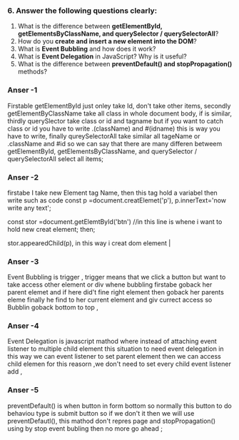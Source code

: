 ### 6. Answer the following questions clearly:

1. What is the difference between **getElementById, getElementsByClassName, and querySelector / querySelectorAll**?
2. How do you **create and insert a new element into the DOM**?
3. What is **Event Bubbling** and how does it work?
4. What is **Event Delegation** in JavaScript? Why is it useful?
5. What is the difference between **preventDefault() and stopPropagation()** methods?

### Anser -1
Firstable getElementById just onley take Id, don't  take other items,
secondly getElementByClassName take all class in whole  document body, if is similar,
thirdly querySlector take  class or id and tagname but if you want to catch class or id you have to write .(className) and #(idname) this is way you have to write,
finally  qureySelectorAll take similar all tageName or .className and #id 
so we can say that there are many differen betweem getElementById, getElementsByClassName, and querySelector / querySelectorAll select all items;
### Anser -2
firstabe I take new  Element tag Name,  then this tag hold a variabel then write such as code
 const p =document.creatElemet('p'),
 p.innerText='now write any text';
 
 const stor =document.getElemtById('btn') //in this line is whene i want to hold new creat element; then;
 
 stor.appearedChild(p), in this way i creat dom element |

### Anser -3
Event Bubbling is trigger , trigger means that we  click a button but want to take access other element or div whene bubbling firstabe goback her parent elemet and if here did't fine right element then goback her parents eleme finally he find to her current element and giv currect access so Bubblin goback bottom to top ,

### Anser -4
Event Delegation is javascript mathod where instead of attaching event listener to multiple child element this situation to need event delegation in this way we can event listener to set parent element then we can access child elemen for this reasorn ,we don't need to set every child event listener add , 

### Anser -5
preventDefault() is when button in form bottom so normally this button to do behaviou  type is submit button so if we don't it then we will use preventDefautl(), this mathod don't repres page
 and stopPropagation() using by stop event bubling then no more go ahead ;
